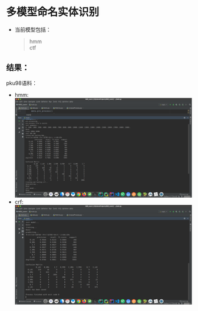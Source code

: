 # 多模型命名实体识别
* 当前模型包括：
    > hmm \
    ctf
## 结果：
pku98语料：
* hmm:
![hmm](picture/hmm.png)
* crf:
![ctf](picture/crf.png)